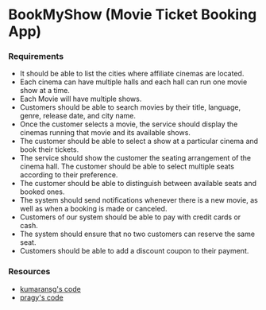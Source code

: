# BookMyShow (Movie Ticket Booking App)

### Requirements
* It should be able to list the cities where affiliate cinemas are located.
* Each cinema can have multiple halls and each hall can run one movie show at a time.
* Each Movie will have multiple shows.
* Customers should be able to search movies by their title, language, genre, release date, and city name.
* Once the customer selects a movie, the service should display the cinemas running that movie and its available shows.
* The customer should be able to select a show at a particular cinema and book their tickets.
* The service should show the customer the seating arrangement of the cinema hall. The customer should be able to select multiple seats according to their preference.
* The customer should be able to distinguish between available seats and booked ones.
* The system should send notifications whenever there is a new movie, as well as when a booking is made or canceled.
* Customers of our system should be able to pay with credit cards or cash.
* The system should ensure that no two customers can reserve the same seat.
* Customers should be able to add a discount coupon to their payment.

### Resources
* [kumaransg's code](https://github.com/kumaransg/LLD/tree/main/Low_level_Design_Problems/bookmyshow)
* [pragy's code](https://github.com/scaleracademy/bookmyshow)